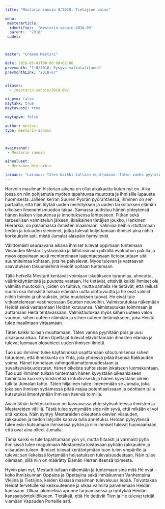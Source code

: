 ```yaml
---
title: "Mestarin sanoin 9/2018: Tietäjien paluu"

menu:
 masterarticle:
  identifier:  "mestarin-sanoin-2018-09"
  parent:  "2018"
 uudet:



master: "Cremen Mestari"

date: 2018-09-01T00:00:00+02:00
prevmonth: "7–8/2018: Pysyvä valintatilanne"
prevmonthLink: "2018-07"


aliases:
  - /mestarin-sanoin/2018-09/

ei_pvm: false
naytakk: true
naytavuosi: true

naytapvm: false

author: mestari
type: mestarin-sanoin



avainsanat:
 - Mestarin sanoin

aihealueet:
 - Henkinen Hierarkia

lainaus: "Lainaus: Täten kaikki tullaan muuttamaan. Täten vanha pyyhitään pois ja uusi aikakausi alkaa. Täten Opettajat tulevat elävöittämään ihmisten elämän ja tulevat luomaan olosuhteet uuden ihmisen ilmetä."
---
```

<p>Harvoin maailman historian aikana on ollut aikakautta kuten nyt on. Aika jossa on niin pohjamutia myöten tapahtuvaa muutosta ja ihmisille lupausta huomisesta. Jälleen kerran Suuren Pyörän pyörähtäessä, ihminen on sen partaalla, että hän löytää uuden merkityksen ja uuden tarkoituksen elämän ulkoisen ilmenemismuodon takaa. Samassa uudistuu hänen yhteytensä hänen kaiken viisautensa ja innoituksensa lähteeseen. Pitkän sekä tarpeellisen valmistelun jälkeen, ikiaikainen tietäjien joukko, Henkinen Hierarkia, on palaamassa ihmisten maailmaan, valmiina heihin istuttamaan tiedon ja totuuden siemenet, jotka tulevat kuljettamaan ihmiset aina niihin korkeuksiin asti, mistä Jumalat alaspäin hymyilevät.</p>

<p>Välittömästi seuraavana aikana ihmiset tulevat oppimaan tuntemaan Viisauden Mestarit ystävinään ja liittolaisinaan pitkällä evoluution polulla ja myös oppainaan sekä mentoreinaan laajentaessaan tietoisuuttaan sitä suunnitelmaa kohtaan, jota he palvelevat. Myös tulevan ja vastaavan saavutuksen takuumiehinä Heidät opitaan tuntemaan.</p>

<p>Tällä hetkellä Mestarit keräävät voimiaan iskeäkseen tyranniaa, ahneutta, väärinkäyttämistä ja puutetta vastaan. He tietävät, etteivät kaikki ihmiset ole valmiita muutoksiin, joiden on tultava, mutta samalla He tietävät, että reilusti suurin osa ihmisistä haluaa elämään uutta ulottuvuutta ja he ovat valmiit niihin toimiin ja uhrauksiin, jotka muutoksen tuovat. He eivät tule vitkastelemaan vastineessaan Suurten neuvoihin. Valmistautukaa näkemään Heidät sekä vastaamaan Heidän kutsuunsa. Valmistautukaa toimimaan ja auttamaan Heitä tehtävässään. Valmistautukaa myös siihen uuteen valon vuohon, siihen uuteen elämään ja siihen uuteen tietämykseen, joka Heistä tulee maailmaan virtaamaan.</p>

<p>Täten kaikki tullaan muuttamaan. Täten vanha pyyhitään pois ja uusi aikakausi alkaa. Täten Opettajat tulevat elävöittämään ihmisten elämän ja tulevat luomaan olosuhteet uuden ihmisen ilmetä.</p>

<p>Tuo uusi ihminen tulee käytännössä osoittamaan sitoutumisensa siihen totuuteen, että ihmiskunta on Yhtä, jota yhdessä pitää itsensä Rakkauden voima. Hänet tunnetaan vahingoittamattomuudestaan ja suvaitsevaisuudestaan, hänen oikeista suhteistaan jokaiseen luomakuntaan. Tuo uusi ihminen tullaan tuntemaan hänen kyvystään oikeanlaiseen toimintaan kun se ymmärretään intuitiivisesti ja hänen kyvystään oikein tulkita Jumalan tahto. Täten hiljalleen tulee ilmenemään se Jumala, joka jokaisen ihmisen sydämessä pitää majaa potentiaalissaan ja odottaen tulla kutsutuksi ilmentymään ihmisen itsensä toimilla.</p>

<p>Avain tähän kehityskulkuun on kasvavassa yhteistyösuhteessa ihmisten ja Mestareiden välillä. Tästä tulee syntymään side niin syvä, että mikään ei voi sitä katkoa. Näin syntyy Mestareiden oikeutena olevien viisauden, rakkauden ja tiedon lahjoille kanava tulla annetuksi. Heidän pyhyytensä tulee esiin kutsumaan ihmisessä pyhän ja niin ihmiset tulevat huomaamaan, että ovat aina olleet Jumalia.</p>

<p>Tämä kaikki ei tule tapahtumaan yön yli, mutta hitaasti ja varmasti pyhä ihmisissä tulee reagoimaan Mestareista loistavaan pyhään rakkauden ja viisauden tuleen. Ihmiset tulevat kerääntymään tuon tulen ympärille ja tulevat sen liekeissä löytämään heijastuksen tulevaisuudestaan. Näin tulee olemaan, sillä niin on määrätty Elämän Herran itsensä toimesta.</p>

<p>Hyvin pian nyt, Mestarit tullaan näkemään ja tuntemaan sinä mitä He ovat – koko ihmiskunnan Oppaina ja Opettajina sekä ihmiskunnan Vanhempina Vlejinä ja Tietäjinä, keiden käsissä maailman tulevaisuus lepää. Toivottakaa Heidät tervetulleiksi keskuuteenne ja olkaa valmiita palvelemaan Heidän kanssaan. Olkaa jalomielisiä apunne tarjoamisessa ja ryhtykää Heidän kanssatyöntekijöikseen. Tietäkää, että He tietävät Tien ja He tulevat teidät viemään Vapauden Porteille asti.</p>